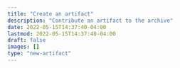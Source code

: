 ```yaml
---
title: "Create an artifact"
description: "Contribute an artifact to the archive"
date: 2022-05-15T14:37:40-04:00
lastmod: 2022-05-15T14:37:40-04:00
draft: false
images: []
type: "new-artifact"
---
```

